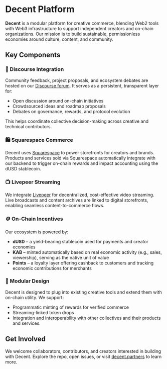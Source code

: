 # Decent Platform

**Decent** is a modular platform for creative commerce, blending Web2 tools with Web3 infrastructure to support independent creators and on-chain organizations. Our mission is to build sustainable, permissionless economies around culture, content, and community.

## Key Components

### 💬 Discourse Integration

Community feedback, project proposals, and ecosystem debates are hosted on our [Discourse forum](https://forum.decent.partners). It serves as a persistent, transparent layer for:

* Open discussion around on-chain initiatives
* Crowdsourced ideas and roadmap proposals
* Debates on governance, rewards, and protocol evolution

This helps coordinate collective decision-making across creative and technical contributors.

### 🛍️ Squarespace Commerce

Decent uses [Squarespace](https://www.squarespace.com/) to power storefronts for creators and brands. Products and services sold via Squarespace automatically integrate with our backend to trigger on-chain rewards and impact accounting using the dUSD stablecoin.

### 📺 Livepeer Streaming

We integrate [Livepeer](https://livepeer.org/) for decentralized, cost-effective video streaming. Live broadcasts and content archives are linked to digital storefronts, enabling seamless content-to-commerce flows.

### 🪙 On-Chain Incentives

Our ecosystem is powered by:

* **dUSD** – a yield-bearing stablecoin used for payments and creator economies
* **KAB** – minted automatically based on real economic activity (e.g., sales, viewership), serving as the native unit of value
* **Points** – a loyalty layer offering cashback to customers and tracking economic contributions for merchants

### 🧩 Modular Design

Decent is designed to plug into existing creative tools and extend them with on-chain utility. We support:

* Programmatic minting of rewards for verified commerce
* Streaming-linked token drops
* Integration and interoperability with other collectives and their products and services.

## Get Involved

We welcome collaborators, contributors, and creators interested in building with Decent. Explore the repo, open issues, or visit [decent.partners](https://decent.partners) to learn more.
